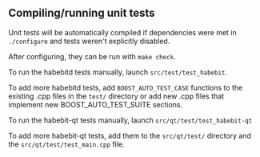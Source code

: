 Compiling/running unit tests
------------------------------------

Unit tests will be automatically compiled if dependencies were met in `./configure`
and tests weren't explicitly disabled.

After configuring, they can be run with `make check`.

To run the habebitd tests manually, launch `src/test/test_habebit`.

To add more habebitd tests, add `BOOST_AUTO_TEST_CASE` functions to the existing
.cpp files in the `test/` directory or add new .cpp files that
implement new BOOST_AUTO_TEST_SUITE sections.

To run the habebit-qt tests manually, launch `src/qt/test/test_habebit-qt`

To add more habebit-qt tests, add them to the `src/qt/test/` directory and
the `src/qt/test/test_main.cpp` file.

